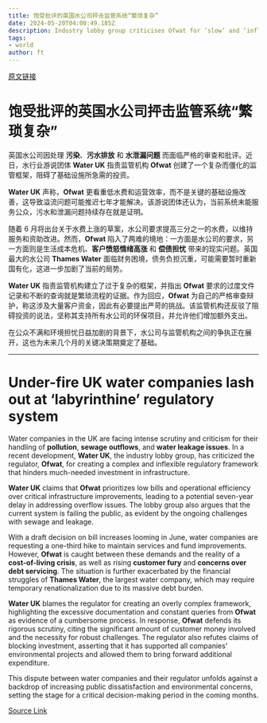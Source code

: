 ```yaml
---
title: 饱受批评的英国水公司抨击监管系统“繁琐复杂”
date: 2024-05-20T04:00:49.185Z
description: Industry lobby group criticises Ofwat for ‘slow’ and ‘inflexible’ processes that delay vital infrastructure
tags: 
- world
author: ft
---
```


[原文链接](https://ft.com/content/856b49ee-5c89-44ad-96bb-0d4ffff4fcab)

# 饱受批评的英国水公司抨击监管系统“繁琐复杂”

英国水公司因处理 **污染**、**污水排放** 和 **水泄漏问题** 而面临严格的审查和批评。近日，水行业游说团体 **Water UK** 指责监管机构 **Ofwat** 创建了一个复杂而僵化的监管框架，阻碍了基础设施所急需的投资。

**Water UK** 声称，**Ofwat** 更看重低水费和运营效率，而不是关键的基础设施改善，这导致溢流问题可能推迟七年才能解决。该游说团体还认为，当前系统未能服务公众，污水和泄漏问题持续存在就是证明。

随着 6 月将出台关于水费上涨的草案，水公司要求提高三分之一的水费，以维持服务和资助改进。然而，**Ofwat** 陷入了两难的境地：一方面是水公司的要求，另一方面则是生活成本危机、**客户愤怒情绪高涨** 和 **偿债担忧** 带来的现实问题。英国最大的水公司 **Thames Water** 面临财务困境，债务负担沉重，可能需要暂时重新国有化，这进一步加剧了当前的局势。

**Water UK** 指责监管机构建立了过于复杂的框架，并指出 **Ofwat** 要求的过度文件记录和不断的查询就是繁琐流程的证据。作为回应，**Ofwat** 为自己的严格审查辩护，称这涉及大量客户资金，因此有必要提出严苛的挑战。该监管机构还反驳了阻碍投资的说法，坚称其支持所有水公司的环保项目，并允许他们增加额外支出。

在公众不满和环境担忧日益加剧的背景下，水公司与监管机构之间的争执正在展开，这也为未来几个月的关键决策期奠定了基础。

---

# Under-fire UK water companies lash out at ‘labyrinthine’ regulatory system

Water companies in the UK are facing intense scrutiny and criticism for their handling of **pollution**, **sewage outflows**, and **water leakage issues**. In a recent development, **Water UK**, the industry lobby group, has criticized the regulator, **Ofwat**, for creating a complex and inflexible regulatory framework that hinders much-needed investment in infrastructure. 

**Water UK** claims that **Ofwat** prioritizes low bills and operational efficiency over critical infrastructure improvements, leading to a potential seven-year delay in addressing overflow issues. The lobby group also argues that the current system is failing the public, as evident by the ongoing challenges with sewage and leakage. 

With a draft decision on bill increases looming in June, water companies are requesting a one-third hike to maintain services and fund improvements. However, **Ofwat** is caught between these demands and the reality of a **cost-of-living crisis**, as well as rising **customer fury** and **concerns over debt servicing**. The situation is further exacerbated by the financial struggles of **Thames Water**, the largest water company, which may require temporary renationalization due to its massive debt burden. 

**Water UK** blames the regulator for creating an overly complex framework, highlighting the excessive documentation and constant queries from **Ofwat** as evidence of a cumbersome process. In response, **Ofwat** defends its rigorous scrutiny, citing the significant amount of customer money involved and the necessity for robust challenges. The regulator also refutes claims of blocking investment, asserting that it has supported all companies' environmental projects and allowed them to bring forward additional expenditure. 

This dispute between water companies and their regulator unfolds against a backdrop of increasing public dissatisfaction and environmental concerns, setting the stage for a critical decision-making period in the coming months.

[Source Link](https://ft.com/content/856b49ee-5c89-44ad-96bb-0d4ffff4fcab)

